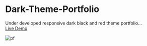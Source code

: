 # Dark-Theme-Portfolio
Under developed responsive dark black and red theme portfolio...<br>
[Live Demo](https://manuj-rai.github.io/Dark-Theme-Portfolio/)

![pf](https://github.com/user-attachments/assets/50df43f4-30cd-4103-8040-2a00739a9035)
